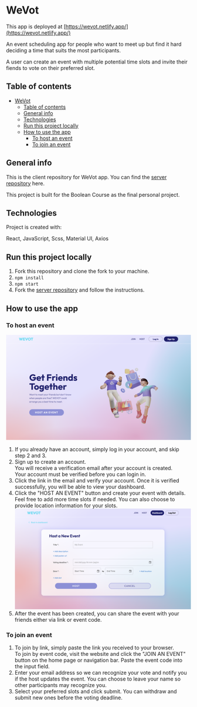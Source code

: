 # WeVot

This app is deployed at [https://wevot.netlify.app/](https://wevot.netlify.app/)

An event scheduling app for people who want to meet up but find it hard deciding a time that suits the most participants.

A user can create an event with multiple potential time slots and invite their fiends to vote on their preferred slot.

## Table of contents

- [WeVot](#wevot)
  - [Table of contents](#table-of-contents)
  - [General info](#general-info)
  - [Technologies](#technologies)
  - [Run this project locally](#run-this-project-locally)
  - [How to use the app](#how-to-use-the-app)
    - [To host an event](#to-host-an-event)
    - [To join an event](#to-join-an-event)

## General info

This is the client repository for WeVot app. You can find the [server repository](https://github.com/ning905/Wevot-server) here.

This project is built for the Boolean Course as the final personal project.

## Technologies

Project is created with:

React, JavaScript, Scss, Material UI, Axios

## Run this project locally

1. Fork this repository and clone the fork to your machine.
2. `npm install`
3. `npm start`
4. Fork the [server repository](https://github.com/ning905/Wevot-server) and follow the instructions.

## How to use the app

### To host an event

![home-page](readmeImg/home.png)

1. If you already have an account, simply log in your account, and skip step 2 and 3.
2. Sign up to create an account. </br>You will receive a verification email after your account is created. </br>Your account must be verified before you can login in.
3. Click the link in the email and verify your account. Once it is verified successfully, you will be able to view your dashboard.
4. Click the "HOST AN EVENT" button and create your event with details. Feel free to add more time slots if needed. You can also choose to provide location information for your slots. ![create-an-event](readmeImg/create-an-event.png)
5. After the event has been created, you can share the event with your friends either via link or event code.

### To join an event

1. To join by link, simply paste the link you received to your browser. </br>To join by event code, visit the website and click the "JOIN AN EVENT" button on the home page or navigation bar. Paste the event code into the input field.
2. Enter your email address so we can recognize your vote and notify you if the host updates the event. You can choose to leave your name so other participants may recognize you.
3. Select your preferred slots and click submit. You can withdraw and submit new ones before the voting deadline.
